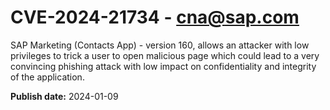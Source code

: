 # CVE-2024-21734 - cna@sap.com

SAP Marketing (Contacts App) - version 160, allows an attacker with low privileges to trick a user to open malicious page which could lead to a very convincing phishing attack with low impact on confidentiality and integrity of the application.



**Publish date:** 2024-01-09

